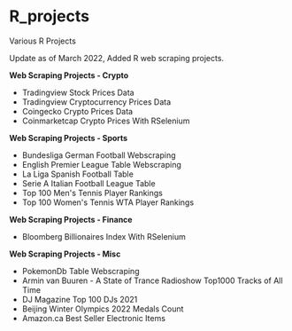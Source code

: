 # R_projects
Various R Projects

Update as of March 2022, Added R web scraping projects.

**Web Scraping Projects - Crypto**

* Tradingview Stock Prices Data
* Tradingview Cryptocurrency Prices Data
* Coingecko Crypto Prices Data
* Coinmarketcap Crypto Prices With RSelenium

**Web Scraping Projects - Sports**

* Bundesliga German Football Webscraping
* English Premier League Table Webscraping
* La Liga Spanish Football Table
* Serie A Italian Football League Table
* Top 100 Men's Tennis Player Rankings
* Top 100 Women's Tennis WTA Player Rankings

**Web Scraping Projects - Finance**

* Bloomberg Billionaires Index With RSelenium 

**Web Scraping Projects - Misc**

* PokemonDb Table Webscraping
* Armin van Buuren - A State of Trance Radioshow Top1000 Tracks of All Time
* DJ Magazine Top 100 DJs 2021
* Beijing Winter Olympics 2022 Medals Count
* Amazon.ca Best Seller Electronic Items




